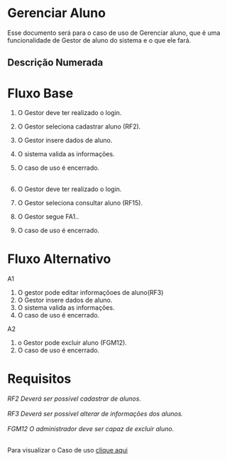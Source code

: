 # Gerenciar Aluno

Esse documento será para o caso de uso de Gerenciar aluno, que é uma funcionalidade de Gestor de aluno do sistema e o que ele fará.

## Descrição Numerada

# Fluxo Base

1. O Gestor deve ter realizado o login.
2. O Gestor seleciona cadastrar aluno (RF2).
3. O Gestor insere dados de aluno.
4. O sistema valida as informações.
5. O caso de uso é encerrado.
<br></br>

7. O Gestor deve ter realizado o login.
8. O Gestor seleciona consultar aluno (RF15).
9. O Gestor segue FA1..
10. O caso de uso é encerrado.

# Fluxo Alternativo
A1
1. O gestor pode editar informaçõoes de aluno(RF3)
2. O Gestor insere dados de aluno.
3. O sistema valida as informações.
4. O caso de uso é encerrado.

A2
1. o Gestor pode excluir aluno (FGM12).
2. O caso de uso é encerrado.

# Requisitos
  *RF2	Deverá ser possível cadastrar de alunos.*<br></br>
  *RF3	Deverá ser possível alterar de informações dos alunos.*<br></br>
  *FGM12 O administrador deve ser capaz de excluir aluno.*<br></br>
 
Para visualizar o Caso de uso [clique aqui](docs/produto-projeto/casos-de-uso.md)
